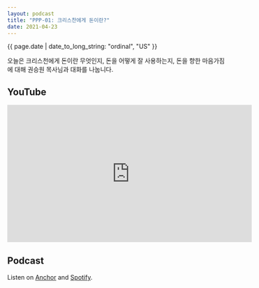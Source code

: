 ```yaml
---
layout: podcast
title: "PPP-01: 크리스찬에게 돈이란?"
date: 2021-04-23
---
```


{{ page.date | date_to_long_string: "ordinal", "US" }}

오늘은 크리스천에게 돈이란 무엇인지, 돈을 어떻게 잘 사용하는지, 돈을 향한 마음가짐에 대해 권승원 목사님과 대화를 나눕니다.

## YouTube
<p align="center">
<iframe width="560" height="315" src="https://www.youtube.com/embed/7v3FA62GueE" title="YouTube video player" frameborder="0" allow="accelerometer; autoplay; clipboard-write; encrypted-media; gyroscope; picture-in-picture" allowfullscreen></iframe>
</p>

## Podcast
Listen on <a target="_blank" href="https://anchor.fm/whales-of-heaven/episodes/PPP-01-evhqv8">Anchor</a> and <a target="_blank" href="https://open.spotify.com/show/4zRFneISxizvBvafpHenNd">Spotify</a>.
